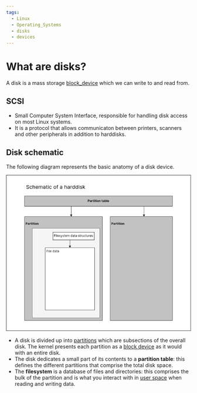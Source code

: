 ```yaml
---
tags:
  - Linux
  - Operating_Systems
  - disks
  - devices
---
```


# What are disks?

A disk is a mass storage [block_device](/Operating_Systems/Devices.md) which we can write to and read from.

## SCSI
* Small Computer System Interface, responsible for handling disk access on most Linux systems.
* It is a protocol that allows communicaton between printers, scanners and other peripherals in addition to harddisks. 
## Disk schematic
The following diagram represents the basic anatomy of a disk device.

![](/img/harddisk.png)


* A disk is divided up into [partitions](/Operating_Systems/Disks/Partitions.md) which are subsections of the overall disk. The kernel presents each partition as a [block device](/Operating_Systems/Devices.md#Devices.md) as it would with an entire disk.
* The disk dedicates a small part of its contents to a **partition table**: this defines the different partitions that comprise the total disk space. 
* The **filesystem** is a database of files and directories: this comprises the bulk of the partition and is what you interact with in [user space](/Operating_Systems/User_Space.md) when reading and writing data. 